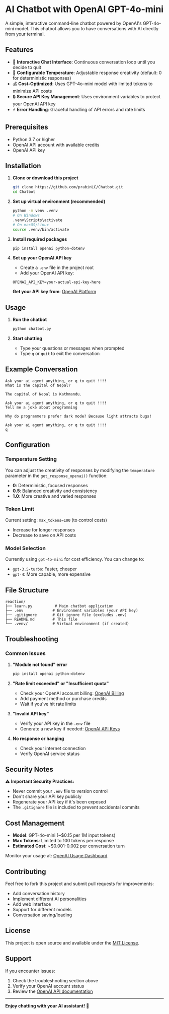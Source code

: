 # AI Chatbot with OpenAI GPT-4o-mini

A simple, interactive command-line chatbot powered by OpenAI's GPT-4o-mini model. This chatbot allows you to have conversations with AI directly from your terminal.

## Features

- 🤖 **Interactive Chat Interface**: Continuous conversation loop until you decide to quit
- 🔧 **Configurable Temperature**: Adjustable response creativity (default: 0 for deterministic responses)
- 💰 **Cost-Optimized**: Uses GPT-4o-mini model with limited tokens to minimize API costs
- 🔒 **Secure API Key Management**: Uses environment variables to protect your OpenAI API key
- ⚡ **Error Handling**: Graceful handling of API errors and rate limits

## Prerequisites

- Python 3.7 or higher
- OpenAI API account with available credits
- OpenAI API key

## Installation

1. **Clone or download this project**
   ```bash
   git clone https://github.com/prabinLC/Chatbot.git
   cd Chatbot
   ```

2. **Set up virtual environment (recommended)**
   ```bash
   python -m venv .venv
   # On Windows
   .venv\Scripts\activate
   # On macOS/Linux
   source .venv/bin/activate
   ```

3. **Install required packages**
   ```bash
   pip install openai python-dotenv
   ```

4. **Set up your OpenAI API key**
   - Create a `.env` file in the project root
   - Add your OpenAI API key:
   ```
   OPENAI_API_KEY=your-actual-api-key-here
   ```
   
   **Get your API key from**: [OpenAI Platform](https://platform.openai.com/account/api-keys)

## Usage

1. **Run the chatbot**
   ```bash
   python chatbot.py
   ```

2. **Start chatting**
   - Type your questions or messages when prompted
   - Type `q` or `quit` to exit the conversation

## Example Conversation

```
Ask your ai agent anything, or q to quit !!!!
What is the capital of Nepal?

The capital of Nepal is Kathmandu.

Ask your ai agent anything, or q to quit !!!!
Tell me a joke about programming

Why do programmers prefer dark mode? Because light attracts bugs!

Ask your ai agent anything, or q to quit !!!!
q
```

## Configuration

### Temperature Setting
You can adjust the creativity of responses by modifying the `temperature` parameter in the `get_response_openai()` function:

- **0**: Deterministic, focused responses
- **0.5**: Balanced creativity and consistency  
- **1.0**: More creative and varied responses

### Token Limit
Current setting: `max_tokens=100` (to control costs)
- Increase for longer responses
- Decrease to save on API costs

### Model Selection
Currently using `gpt-4o-mini` for cost efficiency. You can change to:
- `gpt-3.5-turbo`: Faster, cheaper
- `gpt-4`: More capable, more expensive

## File Structure

```
reaction/
├── learn.py          # Main chatbot application
├── .env             # Environment variables (your API key)
├── .gitignore       # Git ignore file (excludes .env)
├── README.md        # This file
└── .venv/           # Virtual environment (if created)
```

## Troubleshooting

### Common Issues

1. **"Module not found" error**
   ```bash
   pip install openai python-dotenv
   ```

2. **"Rate limit exceeded" or "Insufficient quota"**
   - Check your OpenAI account billing: [OpenAI Billing](https://platform.openai.com/account/billing)
   - Add payment method or purchase credits
   - Wait if you've hit rate limits

3. **"Invalid API key"**
   - Verify your API key in the `.env` file
   - Generate a new key if needed: [OpenAI API Keys](https://platform.openai.com/account/api-keys)

4. **No response or hanging**
   - Check your internet connection
   - Verify OpenAI service status

## Security Notes

⚠️ **Important Security Practices:**

- Never commit your `.env` file to version control
- Don't share your API key publicly
- Regenerate your API key if it's been exposed
- The `.gitignore` file is included to prevent accidental commits

## Cost Management

- **Model**: GPT-4o-mini (~$0.15 per 1M input tokens)
- **Max Tokens**: Limited to 100 tokens per response
- **Estimated Cost**: ~$0.001-0.002 per conversation turn

Monitor your usage at: [OpenAI Usage Dashboard](https://platform.openai.com/account/usage)

## Contributing

Feel free to fork this project and submit pull requests for improvements:

- Add conversation history
- Implement different AI personalities
- Add web interface
- Support for different models
- Conversation saving/loading

## License

This project is open source and available under the [MIT License](LICENSE).

## Support

If you encounter issues:

1. Check the troubleshooting section above
2. Verify your OpenAI account status
3. Review the [OpenAI API documentation](https://platform.openai.com/docs)

---

**Enjoy chatting with your AI assistant!** 🚀